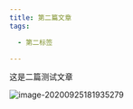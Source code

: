 ```yaml
---
title: 第二篇文章
tags:

  - 第二标签

---
```





这是二篇测试文章

![image-20200925181935279](https://cdn.jsdelivr.net/gh/joelovealonge/noteimgs/image-20200925181935279.png)





